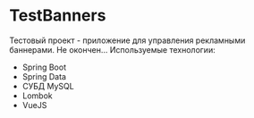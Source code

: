 # TestBanners
Тестовый проект - приложение для управления рекламными баннерами. Не окончен...
Используемые технологии:
* Spring Boot
* Spring Data
* СУБД MySQL
* Lombok
* VueJS
